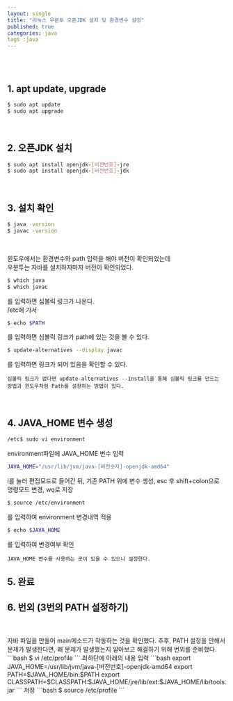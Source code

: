 ```yaml
---
layout: single
title: "리눅스 우분투 오픈JDK 설치 및 환경변수 설정"
published: true
categories: java
tags :java
---
```


<br/>
<br/>

## 1. apt update, upgrade

```bash
$ sudo apt update
$ sudo apt upgrade
```

<br/>

## 2. 오픈JDK 설치

```bash
$ sudo apt install openjdk-[버전번호]-jre
$ sudo apt install openjdk-[버전번호]-jdk
```

<br/>

## 3. 설치 확인

```bash
$ java -version
$ javac -version
```

<br/>

윈도우에서는 환경변수와 path 입력을 해야 버전이 확인되었는데
<br/>
우분투는 자바를 설치하자마자 버전이 확인되었다.
<br/>

```bash
$ which java
$ which javac
```
를 입력하면 심볼릭 링크가 나온다.
<br/>
/etc에 가서

```bash
$ echo $PATH
```
를 입력하면 심볼릭 링크가 path에 있는 것을 볼 수 있다.
```bash
$ update-alternatives --display javac
```
를 입력하면 링크가 되어 있음을 확인할 수 있다.
<br/>

`심볼릭 링크가 없다면 update-alternatives --install을 통해 심볼릭 링크를 만드는 방법과 윈도우처럼 Path를 설정하는 방법이 있다.`

<br/>

## 4. JAVA_HOME 변수 생성
```bash
/etc$ sudo vi environment
```
environment파일에 JAVA_HOME 변수 입력
```bash
JAVA_HOME="/usr/lib/jvm/java-[버전숫자]-openjdk-amd64"
```
i를 눌러 편집모드로 들어간 뒤, 기존 PATH 위에 변수 생성, esc 후 shift+colon으로 명령모드 변경, wq로 저장
<br/>

```bash
$ source /etc/environment
```
를 입력하여 environment 변경내역 적용
<br/>

```bash
$ echo $JAVA_HOME
```
를 입력하여 변경여부 확인

`JAVA_HOME 변수를 사용하는 곳이 있을 수 있으니 설정한다.`

## 5. 완료

## 6. 번외 (3번의 PATH 설정하기)

<br/>
<br/>
자바 파일을 만들어 main메소드가 작동하는 것을 확인했다.
추후, PATH 설정을 안해서 문제가 발생한다면, 왜 문제가 발생했는지 알아보고 해결하기 위해 번외를 준비했다.
```bash
$ vi /etc/profile
```
최하단에 아래의 내용 입력
```bash
export JAVA_HOME=/usr/lib/jvm/java-[버전번호]-openjdk-amd64
export PATH=$JAVA_HOME/bin:$PATH
export CLASSPATH=$CLASSPATH:$JAVA_HOME/jre/lib/ext:$JAVA_HOME/lib/tools.jar
```
저장
```bash
$ source /etc/profile
```
